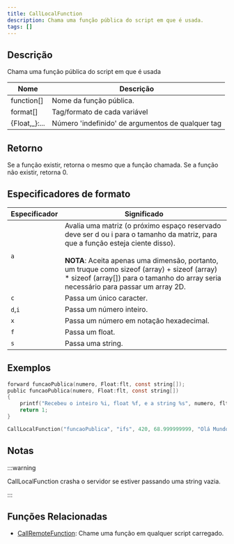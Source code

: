 ```yaml
---
title: CallLocalFunction
description: Chama uma função pública do script em que é usada.
tags: []
---
```


## Descrição

Chama uma função pública do script em que é usada

| Nome           | Descrição                                         |
| -------------- | ------------------------------------------------- |
| function[]     | Nome da função pública.                           |
| format[]       | Tag/formato de cada variável                      |
| {Float,\_}:... | Número 'indefinido' de argumentos de qualquer tag |

## Retorno

Se a função existir, retorna o mesmo que a função chamada. Se a função não existir, retorna 0.

## Especificadores de formato

| **Especificador** | **Significado**                                                                                                                                                                                                                                                                                                               |                                                                                                                                                                                                                                                                              
| ----------------- | ----------------------------------------------------------------------------------------------------------------------------------------------------------------------------------------------------------------------------------------------------------------------------------------------------------------------------- |
| `a`               | Avalia uma matriz (o próximo espaço reservado deve ser d ou i para o tamanho da matriz, para que a função esteja ciente disso).<br/><br/>**NOTA**: Aceita apenas uma dimensão, portanto, um truque como sizeof (array) + sizeof (array) \* sizeof (array[]) para o tamanho do array seria necessário para passar um array 2D. |
| `c`               | Passa um único caracter.                                                                                                                                                                                                                                                                                                      |
| `d`,`i`           | Passa um número inteiro.                                                                                                                                                                                                                                                                                                      |
| `x`               | Passa um número em notação hexadecimal.                                                                                                                                                                                                                                                                                       |
| `f`               | Passa um float.                                                                                                                                                                                                                                                                                                               |
| `s`               | Passa uma string.                                                                                                                                                                                                                                                                                                             |

## Exemplos

```c
forward funcaoPublica(numero, Float:flt, const string[]);
public funcaoPublica(numero, Float:flt, const string[])
{
    printf("Recebeu o inteiro %i, float %f, e a string %s", numero, flt, string);
    return 1;
}

CallLocalFunction("funcaoPublica", "ifs", 420, 68.999999999, "Olá Mundo");
```

## Notas

:::warning

CallLocalFunction crasha o servidor se estiver passando uma string vazia.

:::

## Funções Relacionadas

- [CallRemoteFunction](CallRemoteFunction): Chame uma função em qualquer script carregado.

